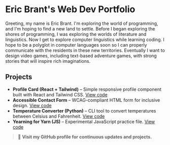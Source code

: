 # Eric Brant's Web Dev Portfolio

Greeting, my name is Eric Brant. I'm exploring the world of programming, and I'm hoping to find a new land to settle. Before I began exploring the shores of programming, I was exploring the worlds of literature and linguistics. Now I get to explore computer linguistics while learning coding. I hope to be a polyglot in computer languages soon so I can properly communicate with the residents in these new territories. Eventually I want to design video games, including text-based adventure games, with strong stories that will inspire rich imaginations. 

## Projects

- **Profile Card (React + Tailwind)** – Simple responsive profile component built with React and Tailwind CSS. [View code](./Profile_Card_React.js)
- **Accessible Contact Form** – WCAG-compliant HTML form for inclusive design. [View code](./accessible-contact-form_WCAG.html)
- **Temperature Converter (Python)** – CLI tool to convert temperatures between Celsius and Fahrenheit. [View code](./temperature_converter.py)
- **Yearning for Yarn (JS)** – Experimental JavaScript practice file. [View code](./yearningforyarn.js)

> 🔗 **Visit my GitHub profile for continuous updates and projects.**

